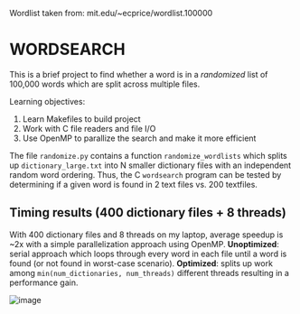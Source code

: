 Wordlist taken from: mit.edu/~ecprice/wordlist.100000

# WORDSEARCH

This is a brief project to find whether a word is in a *randomized* list of 100,000 words which are split across multiple files.

Learning objectives:

1) Learn Makefiles to build project
2) Work with C file readers and file I/O
3) Use OpenMP to parallize the search and make it more efficient

The file `randomize.py` contains a function `randomize_wordlists` which splits up `dictionary_large.txt` into N smaller dictionary files with an independent random word ordering. Thus, the C `wordsearch` program can be tested by determining if a given word is found in 2 text files vs. 200 textfiles.

## Timing results (400 dictionary files + 8 threads)
With 400 dictionary files and 8 threads on my laptop, average speedup is ~2x with a simple parallelization approach using OpenMP.
**Unoptimized**: serial approach which loops through every word in each file until a word is found (or not found in worst-case scenario).
**Optimized**: splits up work among `min(num_dictionaries, num_threads)` different threads resulting in a performance gain.

![image](https://user-images.githubusercontent.com/90151434/209312034-9a041374-c7b5-4609-b04d-72b8c2e4f9ec.png)
